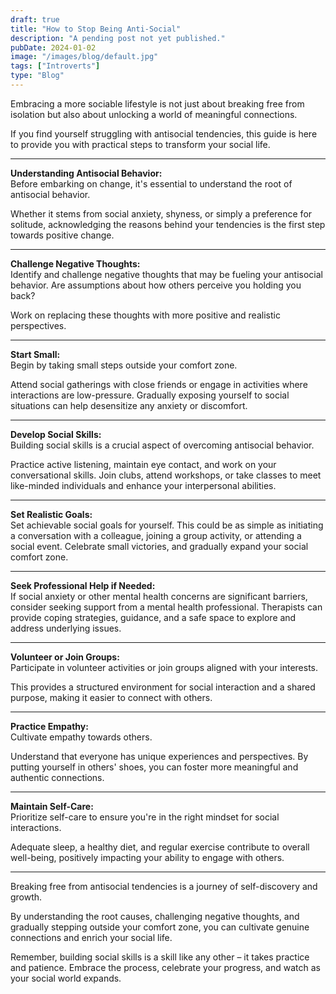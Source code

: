 ```yaml
---
draft: true
title: "How to Stop Being Anti-Social"
description: "A pending post not yet published."
pubDate: 2024-01-02
image: "/images/blog/default.jpg"
tags: ["Introverts"]
type: "Blog"
---
```


Embracing a more sociable lifestyle is not just about breaking free from isolation but also about unlocking a world of meaningful connections.

If you find yourself struggling with antisocial tendencies, this guide is here to provide you with practical steps to transform your social life.

---

**Understanding Antisocial Behavior:**  
Before embarking on change, it's essential to understand the root of antisocial behavior.

Whether it stems from social anxiety, shyness, or simply a preference for solitude, acknowledging the reasons behind your tendencies is the first step towards positive change.

---

**Challenge Negative Thoughts:**  
Identify and challenge negative thoughts that may be fueling your antisocial behavior. Are assumptions about how others perceive you holding you back?

Work on replacing these thoughts with more positive and realistic perspectives.

---

**Start Small:**  
Begin by taking small steps outside your comfort zone.

Attend social gatherings with close friends or engage in activities where interactions are low-pressure. Gradually exposing yourself to social situations can help desensitize any anxiety or discomfort.

---

**Develop Social Skills:**  
Building social skills is a crucial aspect of overcoming antisocial behavior.

Practice active listening, maintain eye contact, and work on your conversational skills. Join clubs, attend workshops, or take classes to meet like-minded individuals and enhance your interpersonal abilities.

---

**Set Realistic Goals:**  
Set achievable social goals for yourself. This could be as simple as initiating a conversation with a colleague, joining a group activity, or attending a social event. Celebrate small victories, and gradually expand your social comfort zone.

---

**Seek Professional Help if Needed:**  
If social anxiety or other mental health concerns are significant barriers, consider seeking support from a mental health professional. Therapists can provide coping strategies, guidance, and a safe space to explore and address underlying issues.

---

**Volunteer or Join Groups:**  
Participate in volunteer activities or join groups aligned with your interests.

This provides a structured environment for social interaction and a shared purpose, making it easier to connect with others.

---

**Practice Empathy:**  
Cultivate empathy towards others.

Understand that everyone has unique experiences and perspectives. By putting yourself in others' shoes, you can foster more meaningful and authentic connections.

---

**Maintain Self-Care:**  
Prioritize self-care to ensure you're in the right mindset for social interactions.

Adequate sleep, a healthy diet, and regular exercise contribute to overall well-being, positively impacting your ability to engage with others.

---

Breaking free from antisocial tendencies is a journey of self-discovery and growth.

By understanding the root causes, challenging negative thoughts, and gradually stepping outside your comfort zone, you can cultivate genuine connections and enrich your social life.

Remember, building social skills is a skill like any other – it takes practice and patience. Embrace the process, celebrate your progress, and watch as your social world expands.